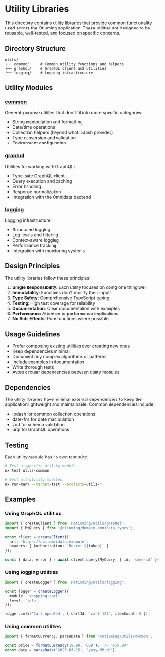 # Utility Libraries

This directory contains utility libraries that provide common functionality used across the Otiuming application. These utilities are designed to be reusable, well-tested, and focused on specific concerns.

## Directory Structure

```
utils/
├── common/     # Common utility functions and helpers
├── graphql/    # GraphQL client and utilities
└── logging/    # Logging infrastructure
```

## Utility Modules

### [common](./common/README.md)

General-purpose utilities that don't fit into more specific categories:

- String manipulation and formatting
- Date/time operations
- Collection helpers (beyond what lodash provides)
- Type conversion and validation
- Environment configuration

### [graphql](./graphql/README.md)

Utilities for working with GraphQL:

- Type-safe GraphQL client
- Query execution and caching
- Error handling
- Response normalization
- Integration with the Omnidata backend

### [logging](./logging/README.md)

Logging infrastructure:

- Structured logging
- Log levels and filtering
- Context-aware logging
- Performance tracking
- Integration with monitoring systems

## Design Principles

The utility libraries follow these principles:

1. **Single Responsibility**: Each utility focuses on doing one thing well
2. **Immutability**: Functions don't modify their inputs
3. **Type Safety**: Comprehensive TypeScript typing
4. **Testing**: High test coverage for reliability
5. **Documentation**: Clear documentation with examples
6. **Performance**: Attention to performance implications
7. **No Side Effects**: Pure functions where possible

## Usage Guidelines

- Prefer composing existing utilities over creating new ones
- Keep dependencies minimal
- Document any complex algorithms or patterns
- Include examples in documentation
- Write thorough tests
- Avoid circular dependencies between utility modules

## Dependencies

The utility libraries have minimal external dependencies to keep the application lightweight and maintainable. Common dependencies include:

- lodash for common collection operations
- date-fns for date manipulation
- zod for schema validation
- urql for GraphQL operations

## Testing

Each utility module has its own test suite:

```bash
# Test a specific utility module
nx test utils-common

# Test all utility modules
nx run-many --target=test --projects=utils-*
```

## Examples

### Using GraphQL utilities

```typescript
import { createClient } from '@otiuming/utils/graphql';
import { MyQuery } from '@otiuming/domain-omnidata-types';

const client = createClient({
  url: 'https://api.omnidata.example',
  headers: { Authorization: `Bearer ${token}` }
});

const { data, error } = await client.query(MyQuery, { id: 'some-id' });
```

### Using logging utilities

```typescript
import { createLogger } from '@otiuming/utils/logging';

const logger = createLogger({
  module: 'shopping-cart',
  level: 'info'
});

logger.info('Cart updated', { cartId: 'cart-123', itemCount: 5 });
```

### Using common utilities

```typescript
import { formatCurrency, parseDate } from '@otiuming/utils/common';

const price = formatCurrency(19.99, 'USD');  // "$19.99"
const date = parseDate('2025-03-15', 'yyyy-MM-dd');
```
